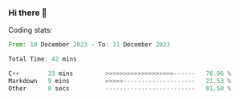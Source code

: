 ### Hi there 👋

<!--
**rdinit/rdinit** is a ✨ _special_ ✨ repository because its `README.md` (this file) appears on your GitHub profile.

Here are some ideas to get you started:

- 🔭 I’m currently working on ...
- 🌱 I’m currently learning ...
- 👯 I’m looking to collaborate on ...
- 🤔 I’m looking for help with ...
- 💬 Ask me about ...
- 📫 How to reach me: ...
- 😄 Pronouns: ...
- ⚡ Fun fact: ...
-->

Coding stats:
<!--START_SECTION:waka-->

```rust
From: 10 December 2023 - To: 11 December 2023

Total Time: 42 mins

C++        33 mins         >>>>>>>>>>>>>>>>>>>------   76.96 %
Markdown   9 mins          >>>>>--------------------   21.53 %
Other      0 secs          -------------------------   01.50 %
```

<!--END_SECTION:waka-->
